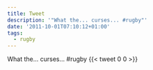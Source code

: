 ```yaml
---
title: Tweet
description: '"What the... curses... #rugby"'
date: '2011-10-01T07:10:12+01:00'
tags:
  - rugby
---
```

What the... curses... #rugby
      {{< tweet 0 0 >}}
    
